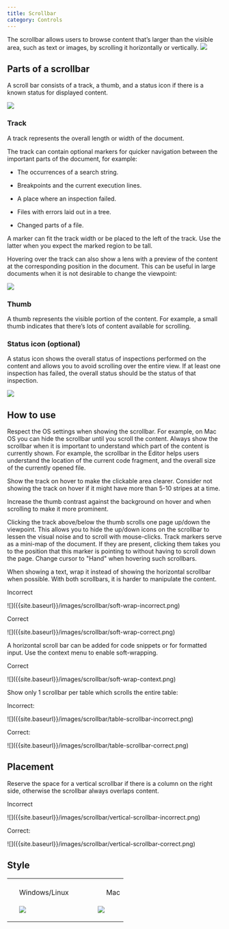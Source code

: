 ```yaml
---
title: Scrollbar
category: Controls
---
```


The scrollbar allows users to browse content that’s larger than the visible area, such as text or images, by scrolling it horizontally or vertically.
![]({{site.baseurl}}/images/scrollbar/scrollbar-small.png)

## Parts of a scrollbar

A scroll bar consists of a track, a thumb, and a status icon if there is a known status for displayed content.

![]({{site.baseurl}}/images/scrollbar/scrollbar-detailed.png)

### Track

A track represents the overall length or width of the document.

The track can contain optional markers for quicker navigation between the important parts of the document, for example:

* The occurrences of a search string.

* Breakpoints and the current execution lines.

* A place where an inspection failed.

* Files with errors laid out in a tree.

* Changed parts of a file.

A marker can fit the track width or be placed to the left of the track. Use the latter when you expect the marked region to be tall.

Hovering over the track can also show a lens with a preview of the content at the corresponding position in the document. This can be useful in large documents when it is not desirable to change the viewpoint:

![]({{site.baseurl}}/images/scrollbar/lens-temp.png)

### Thumb

A thumb represents the visible portion of the content. For example, a small thumb indicates that there’s lots of content available for scrolling.

### Status icon (optional)

A status icon shows the overall status of inspections performed on the content and allows you to avoid scrolling over the entire view. If at least one inspection has failed, the overall status should be the status of that inspection.

![]({{site.baseurl}}/images/scrollbar/commit.png)

## How to use

Respect the OS settings when showing the sсrollbar. For example, on Mac OS you can hide the scrollbar until you scroll the content.
Always show the scrollbar when it is important to understand which part of the content is currently shown. For example, the scrollbar in the Editor helps users understand the location of the current code fragment, and the overall size of the currently opened file.

Show the track on hover to make the clickable area clearer. Consider not showing the track on hover if it might have more than 5-10 stripes at a time.

Increase the thumb contrast against the background on hover and when scrolling to make it more prominent.

Clicking the track above/below the thumb scrolls one page up/down the viewpoint. This allows you to hide the up/down icons on the scrollbar to lessen the visual noise and to scroll with mouse-clicks.
Track markers serve as a mini-map of the document. If they are present, clicking them takes you to the position that this marker is pointing to without having to scroll down the page. Change cursor to "Hand" when hovering such scrollbars.

When showing a text, wrap it instead of showing the horizontal scrollbar when possible. With both scrollbars, it is harder to manipulate the content.
<p class='label incorrect'>Incorrect</p>
![]({{site.baseurl}}/images/scrollbar/soft-wrap-incorrect.png)

<p class='label correct'>Correct</p>
![]({{site.baseurl}}/images/scrollbar/soft-wrap-correct.png)

A horizontal scroll bar can be added for code snippets or for formatted input. Use the context menu to enable soft-wrapping.
<p class='label correct'>Correct</p>
![]({{site.baseurl}}/images/scrollbar/soft-wrap-context.png)

Show only 1 scrollbar per table which scrolls the entire table:
<p class='label incorrect'>Incorrect:</p>
![]({{site.baseurl}}/images/scrollbar/table-scrollbar-incorrect.png)

<p class='label correct'>Correct:
</p>![]({{site.baseurl}}/images/scrollbar/table-scrollbar-correct.png)

## Placement

Reserve the space for a vertical scrollbar if there is a column on the right side, otherwise the scrollbar always overlaps content.
<p class='label incorrect'>Incorrect</p>
![]({{site.baseurl}}/images/scrollbar/vertical-scrollbar-incorrect.png)

<p class='label correct'>Correct:
</p>![]({{site.baseurl}}/images/scrollbar/vertical-scrollbar-correct.png) 

## Style

<table>
<col width="183.75 px">
  <tr>
    <td>
        <p style="margin:20px 0px 0px 20px">Windows/Linux</p>
    </td>
    <td>
        <p style="margin:20px 0px 0px 40px">Mac</p>
    </td>
  </tr>
  <tr>
    <td>
        <p style="margin-left:20px">          <img src="{{site.baseurl}}/images/scrollbar/win-light.png" /></p>
    </td>
    <td>
        <p style="margin-left:20px">          <img src="{{site.baseurl}}/images/scrollbar/mac-light.png" /></p>
    </td>
  </tr>
</table>


